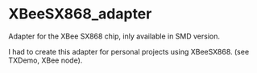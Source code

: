 # XBeeSX868_adapter
Adapter for the XBee SX868 chip, inly available in SMD version.

I had to create this adapter for personal projects using XBeeSX868. (see TXDemo, XBee node).
